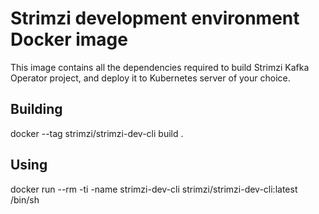 Strimzi development environment Docker image
============================================

This image contains all the dependencies required to build Strimzi Kafka Operator project, and deploy it to Kubernetes server of your choice.

Building
--------

docker --tag strimzi/strimzi-dev-cli build .


Using
-----

docker run --rm -ti -name strimzi-dev-cli strimzi/strimzi-dev-cli:latest /bin/sh


